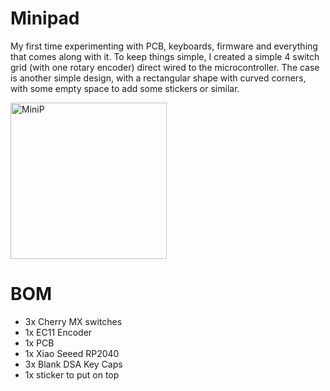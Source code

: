 # Minipad
My first time experimenting with PCB, keyboards, firmware and everything that comes along with it.
To keep things simple, I created a simple 4 switch grid (with one rotary encoder) direct wired to the microcontroller.
The case is another simple design, with a rectangular shape with curved corners, with some empty space to add some stickers or similar.

<img src="https://github.com/user-attachments/assets/31e4dd04-7e39-4f0b-9f51-8c2857c7320a" alt="MiniP" width="250"/>

# BOM
- 3x Cherry MX switches
- 1x EC11 Encoder
- 1x PCB
- 1x Xiao Seeed RP2040
- 3x Blank DSA Key Caps
- 1x sticker to put on top


